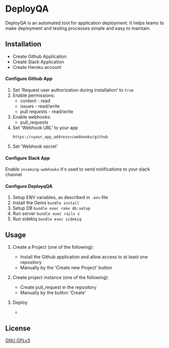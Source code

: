 # DeployQA

DeployQA is an automated tool for application deployment. It helps teams to make deployment and testing processes simple and easy to maintain.

## Installation
 
 - Create Github Application
 - Create Slack Application
 - Create Heroku account
 
#### Configure Github App
  
  1. Set 'Request user authorization during installation' to `true`
  2. Enable permissions:
     - content - read
     - issues - read/write
     - pull requests - read/write
  3. Enable webhooks:
     - pull_requests
  4. Set 'Webhook URL' to your app
      ```
      https://<your_app_address>/webhooks/github
      ```
  5. Set 'Webhook secret'
 
#### Configure Slack App

Enable `incoming-webhooks` it's used to send notifications to your slack channel
 
#### Configure DeployqQA

 1. Setup ENV variables, as described in `.env` file
 2. Install the Gems `bundle install`
 3. Setup DB `bundle exec rake db:setup`
 4. Run server `bundle exec rails s`
 5. Run sidekiq `bundle exec sidekiq`
 
## Usage

1. Create a Project (one of the following):

    - Install the Github application and allow access to at least one repository
    - Manually by the 'Create new Project' button 
 
2. Create project instance (one of the following):

    - Create pull_request in the repository
    - Manually by the button 'Create'
 
3. Deploy

    - 

## License

 [GNU GPLv3](https://www.gnu.org/licenses/gpl-3.0.html)
